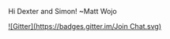 Hi Dexter and Simon! ~Matt Wojo

[![Gitter](https://badges.gitter.im/Join Chat.svg)](https://gitter.im/lxlstudio/FOUNDATIONS2?utm_source=badge&utm_medium=badge&utm_campaign=pr-badge&utm_content=badge)